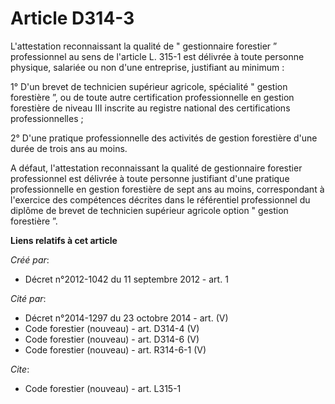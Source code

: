 # Article D314-3

L'attestation reconnaissant la qualité de " gestionnaire forestier ” professionnel au sens de l'article L. 315-1 est délivrée
à toute personne physique, salariée ou non d'une entreprise, justifiant au minimum :

1° D'un brevet de technicien supérieur agricole, spécialité " gestion forestière ”, ou de toute autre certification
professionnelle en gestion forestière de niveau III inscrite au registre national des certifications professionnelles ;

2° D'une pratique professionnelle des activités de gestion forestière d'une durée de trois ans au moins.

A défaut, l'attestation reconnaissant la qualité de gestionnaire forestier professionnel est délivrée à toute personne
justifiant d'une pratique professionnelle en gestion forestière de sept ans au moins, correspondant à l'exercice des
compétences décrites dans le référentiel professionnel du diplôme de brevet de technicien supérieur agricole option " gestion
forestière ”.

**Liens relatifs à cet article**

_Créé par_:

  - Décret n°2012-1042 du 11 septembre 2012 - art. 1

_Cité par_:

  - Décret n°2014-1297 du 23 octobre 2014 - art. (V)
  - Code forestier (nouveau) - art. D314-4 (V)
  - Code forestier (nouveau) - art. D314-6 (V)
  - Code forestier (nouveau) - art. R314-6-1 (V)

_Cite_:

  - Code forestier (nouveau) - art. L315-1
